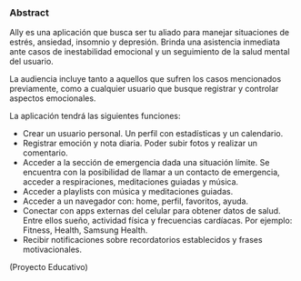 ### Abstract

Ally es una aplicación que busca ser tu aliado para manejar situaciones de estrés, ansiedad, insomnio y depresión. Brinda una asistencia inmediata ante casos de inestabilidad emocional y un seguimiento de la salud mental del usuario.

La audiencia incluye tanto a aquellos que sufren los casos mencionados previamente, como a cualquier usuario que busque registrar y controlar aspectos emocionales.

La aplicación tendrá las siguientes funciones:

* Crear un usuario personal. Un perfil con estadísticas y un calendario.
* Registrar emoción y nota diaria. Poder subir fotos y realizar un comentario.
* Acceder a la sección de emergencia dada una situación límite. Se encuentra con la posibilidad de llamar a un contacto de emergencia, acceder a respiraciones, meditaciones guiadas y música.
* Acceder a playlists con música y meditaciones guiadas.
* Acceder a un navegador con: home, perfil, favoritos, ayuda.
* Conectar con apps externas del celular para obtener datos de salud. Entre ellos sueño, actividad física y frecuencias cardíacas. Por ejemplo: Fitness, Health, Samsung Health.
* Recibir notificaciones sobre recordatorios establecidos y frases motivacionales. 

(Proyecto Educativo)